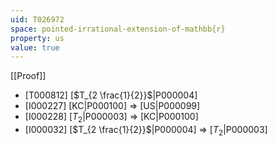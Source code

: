 ```yaml
---
uid: T026972
space: pointed-irrational-extension-of-mathbb{r}
property: us
value: true
---
```

[[Proof]]

* [T000812] [$T_{2 \frac{1}{2}}$|P000004]
* [I000227] [KC|P000100] => [US|P000099]
* [I000228] [$T_2$|P000003] => [KC|P000100]
* [I000032] [$T_{2 \frac{1}{2}}$|P000004] => [$T_2$|P000003]

